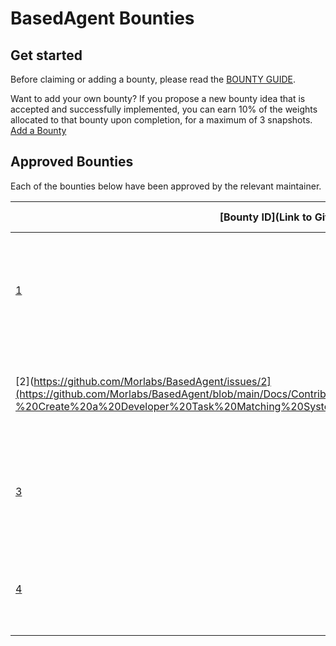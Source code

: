 # BasedAgent Bounties

## Get started
Before claiming or adding a bounty, please read the [BOUNTY GUIDE](https://github.com/Morlabs/BasedAgent/blob/main/Docs/!KEYDOCS%2520README%2520FIRST!/Code%20Providers/Contributor%20Guide.md#4-explore-open-bounties-and-github-issues).

Want to add your own bounty? If you propose a new bounty idea that is accepted and successfully implemented, you can earn 10% of the weights allocated to that bounty upon completion, for a maximum of 3 snapshots. [Add a Bounty](https://docs.google.com/forms/d/e/1FAIpQLSdeWhidlNjIF2QdQDqGHTYtzNFbIBvo8O1UQNQ08RgRkuTxcA/viewform?usp=sf_link)

## Approved Bounties 
Each of the bounties below have been approved by the relevant maintainer.

| [Bounty ID](Link to GitHub) | Bounty Description                                                  | Proposer Wallet Address                    | Status |
| --------------------------- | ------------------------------------------------------------------- | ------------------------------------------ | ------ |
| [1](https://github.com/Morlabs/BasedAgent/blob/main/Docs/Contributions/Code/Bounties/Bounty%20ID%201%20-%20Fork%20and%20Deploy%20the%20Morpheus%20Dashboard%20for%20stETH%20Holders.md) | Fork and deploy the Morpheus Dashboard on the Sepolia testnet for stETH token deposits. | 0xAd3483be560a7CE85c4275344d8DED76B47880F6 | In Progress |
| [2](https://github.com/Morlabs/BasedAgent/issues/2](https://github.com/Morlabs/BasedAgent/blob/main/Docs/Contributions/Code/Bounties/Bounty%20ID%202%20-%20Create%20a%20Developer%20Task%20Matching%20System.md) | Create a system to match developers with tasks based on their skills. | 0xAd3483be560a7CE85c4275344d8DED76B47880F6 | Open |
| [3](https://github.com/Morlabs/BasedAgent/issues/3) | Set up a staging environment with automated GitHub Actions deployments. | 0xAd3483be560a7CE85c4275344d8DED76B47880F6 | Open |
| [4](https://github.com/Morlabs/BasedAgent/issues/4) | Develop a Discord bot for notifying developers about new tasks and updates. | 0xAd3483be560a7CE85c4275344d8DED76B47880F6 | Open |
